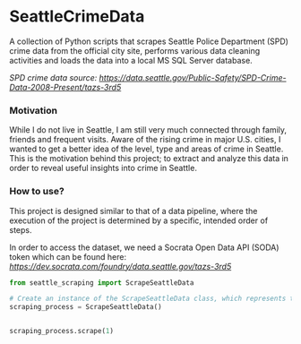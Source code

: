 # SeattleCrimeData
A collection of Python scripts that scrapes Seattle Police Department (SPD) crime data from the official city site, performs various data cleaning activities and loads the data into a local MS SQL Server database.

*SPD crime data source: https://data.seattle.gov/Public-Safety/SPD-Crime-Data-2008-Present/tazs-3rd5*

### Motivation
While I do not live in Seattle, I am still very much connected through family, friends and frequent visits. Aware of the rising crime in major U.S. cities, I wanted to get a better idea of the level, type and areas of crime in Seattle. This is the motivation behind this project; to extract and analyze this data in order to reveal useful insights into crime in Seattle. 

### How to use?
This project is designed similar to that of a data pipeline, where the execution of the project is determined by a specific, intended order of steps. 

In order to access the dataset, we need a Socrata Open Data API (SODA) token which can be found here: *https://dev.socrata.com/foundry/data.seattle.gov/tazs-3rd5*


```Python
from seattle_scraping import ScrapeSeattleData

# Create an instance of the ScrapeSeattleData class, which represents the process of scraping the data
scraping_process = ScrapeSeattleData()


scraping_process.scrape(1)
```

